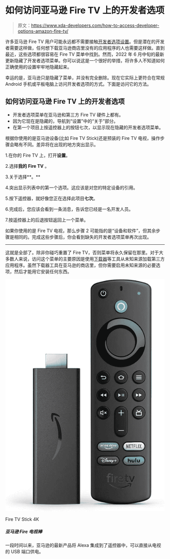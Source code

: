 # 如何访问亚马逊 Fire TV 上的开发者选项

> 原文：<https://www.xda-developers.com/how-to-access-developer-options-amazon-fire-tv/>

许多亚马逊 Fire TV 用户可能永远都不需要接触[开发者选项设置](https://www.xda-developers.com/android-developer-options/)。但是潜在的开发者需要这样做，任何想下载亚马逊商店里没有的应用程序的人也需要这样做。直到最近，这些选项都很容易在 Fire TV 菜单中找到。然而，2022 年 6 月中旬的最新更新隐藏了开发者选项菜单。你可以说这是一个很好的举措，将许多人不知道如何正确使用的设置牢牢地隐藏起来。

幸运的是，亚马逊只是隐藏了菜单，并没有完全删除。现在它实际上更符合在常规 Android 手机或平板电脑上访问开发者选项的方式。下面是访问它的方法。

## 如何访问亚马逊 Fire TV 上的开发者选项

*   开发者选项菜单在亚马逊和第三方 Fire TV 硬件上都有。
*   因为它现在是隐藏的，导航到“设置”中的“关于”部分。
*   在第一个项目上按遥控器上的按钮七次，以显示现在隐藏的开发者选项菜单。

根据你使用的是亚马逊设备(比如 Fire TV Stick)还是预装的 Fire TV 电视，操作步骤会略有不同。差异将在出现的地方突出显示。

1.在你的 Fire TV 上，打开**设置**。

2.选择**我的 Fire TV** 。

3.关于选择**。**

4.突出显示列表中的第一个选项。这应该是对您的特定设备的引用。

5.按下遥控器，就好像您正在选择此项目**七次**。

6.完成后，您应该会看到一条消息，告诉您已经是一名开发人员。

7.按遥控器上的后退按钮返回上一个菜单。

如果你使用的是 Fire TV 电视，那么步骤 2 可能指的是“设备和软件”，但其余步骤是相同的。完成这些步骤后，你会看到缺失的开发者选项菜单再次出现。

* * *

这就是全部了。除非你碰巧重置了 Fire TV，否则菜单将永久保留在那里。对于大多数人来说，访问这个菜单的主要原因是使用[下载器](https://www.amazon.com/dp/B01N0BP507?tag=xda-30c19ud-20&ascsubtag=UUxdaUeUpU42341&asc_refurl=https%3A%2F%2Fwww.xda-developers.com%2Fhow-to-access-developer-options-amazon-fire-tv%2F&asc_campaign=Evergreen)等工具从未知来源加载第三方应用程序。虽然下载器工具在亚马逊的商店里，但你需要启用未知来源的必要选项，然后才能用它安装任何东西。

 <picture>![The Fire TV Stick with 1080p streaming and Dolby Atoms support is down to just $16.99\. ](img/82fcc4dc140f06a23b0135e15788ea05.png)</picture> 

Fire TV Stick 4K

##### 亚马逊 Fire 电视棒

一段时间以来，亚马逊的最新产品将 Alexa 集成到了遥控器中，可以直接从电视的 USB 端口供电。